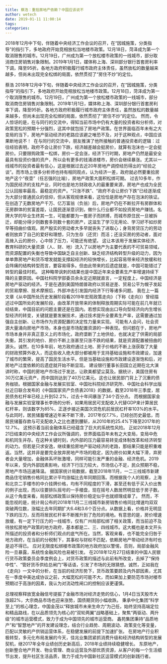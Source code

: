 ```yaml
---
title: 蔡浩：重拾房地产依赖？中国应该说不
author: wetech
date: 2019-01-11 11:00:14
tags: 
categories: 
---
```

2018年12月中下旬，伴随着中央经济工作会议的召开，在“因城施策，分类指导”的指引下，多地政府开始竞相放松当地楼市政策。12月18日，菏泽成为第一个取消限售的城市。12月19日，广州成为第一个放松楼市政策的一线城市，部分取消商住房销售对象限制。2019年1月1日，媒体称上海、深圳部分银行首套房利率下调，降至95折。各地方政府积极履行城市政府主体责任，虽然放松的数量越来越多，但尚未出现完全松绑的局面，依然贯彻了“房住不炒”的定位。
<!-- more -->
蔡浩
2018年12月中下旬，伴随着中央经济工作会议的召开，在“因城施策，分类指导”的指引下，多地政府开始竞相放松当地楼市政策。12月18日，菏泽成为第一个取消限售的城市。12月19日，广州成为第一个放松楼市政策的一线城市，部分取消商住房销售对象限制。2019年1月1日，媒体称上海、深圳部分银行首套房利率下调，降至95折。各地方政府积极履行城市政府主体责任，虽然放松的数量越来越多，但尚未出现完全松绑的局面，依然贯彻了“房住不炒”的定位。
然而，令人惊讶的是，在与同行的交流中，得知当前市场中仍有大量的投资者和分析师，对政策宽松的预期十分强烈，这其中就包括了房地产政策。在世界面临百年未有之大变局的当下，房地产驱动经济的老路应该避之唯恐不及，对于这种观点，中国应该果断地说不！ 
在与同行的交流中，朋友推演了他所接触的普通投资者的逻辑：过往经验表明，政府不会让房价下跌，经济越差越会挺房价，就算有泡沫也一定会挺房价。只要限购政策一松绑，房价一定会涨，经济下行时期，房地产仍然是最安全最具有投资价值的资产，所以会有更多的钱涌进楼市，房价会继续暴涨。尤其以一线城市的投资者最有信心，这是根据过去近20年房地产调控经历得出的“经验之谈”。而市场上很多分析师也持有相同观点，认为经济一差，政府就必然要重拾房地产这个“夜壶”（任志强的比喻），房地产政策大面积松绑可期。
过去10多年，作为国民经济的支柱产业，同时也是地方财政收入的最重要来源，房地产也成为全民公认回报率最高、最稳定的资产。“只涨不跌”、“政府不会让房价下跌”已经逐渐成为大部分普通民众的信仰，但从客观规律来看，这恰恰是房地产存在泡沫的铁证。
在创造了无数房地产千万、亿万富翁（负翁）后，房地产仍在不断拉开有房群体和无房群体的贫富差距，让国民逐渐意识到，做什么行业都不如投资房地产赚钱。名牌大学的毕业生终其一生，可能都要为一套房子而拼搏，而城市原住民一旦被拆迁，却能分得少则数套多则数十套的房产，这滋生了学习无用论、学习好不如炒房早等扭曲价值观。房产殷实的劳动者大多早就丧失了进取心；身背房贷压力的劳动者则放弃了自己的爱好和理想，只为生存（还贷）而活；还没买房的劳动者，面对高耸入云的房价，心中除了压力，可能还有绝望。
这让本该用于发展实体经济、教育科研的大量资源（人、财、地）流入了以房地产为主要代表的不可贸易领域，而资源配置的失衡也导致中国缺乏自主创新、缺乏经济结构转型升级的动力，因为单单靠房地产和货币增发就能支撑起经济的较快增长，比起容易带来经济放缓和社会阵痛的结构转型而言，要容易得多。但由此带来的后遗症就是，中国可能错过了转型的最佳时机。
这种略带讽刺的结果也是中国近年来全要素生产率增速持续下降的主要原因。中国社科院学部委员余永定近期就直言，一定程度上，中国经济是房地产驱动的经济。于是在遇到美国特朗普政府以贸易逆差、贸易公平为幌子发起的贸易摩擦、技术摩擦后，外部冲击引发国内经济下行等诸多问题。
我在上一篇文章《从中国所处历史发展阶段看2019年宏观政策走向》（下称《走向》）曾经描述过中国所处的发展阶段，由改革开放带来的体制释放周期实际可能在前几年就已经结束，中国目前的问题主要还是在国内。若想实现由出口导向型经济向内生增长型经济的转变，关键就是要发展技术，通过技术提升全要素生产率，这需要通过加强自主创新、让市场作为资源配置的决定性力量来实现。
可能有人会问，社会资源大量涌向房地产市场，本身也是市场配置资源的一种表现。但问题在于，房地产市场本身并非真正意义上的市场化，政府垄断了土地供给，也就决定了供需的局部失衡，其引发的地价、房价不断上涨甚至只涨不跌的结果，就是资源配置被扭曲的源头。诚然，在10多年前，地方政府通过土地、房子价格的不断上涨获取了大量的财政预算外收入，而这些收入绝大部分都被用于支持基础设施和市政建设，加速了城市的繁荣，提高了国民生活水平。但是当基础设施和市政建设逐渐饱和后，对房地产过度依赖的后遗症就开始不断显现。
建设银行董事长田国立近期在北大演讲时称，中国的房地产市场过于发达，让欧美都望尘莫及。据统计，美国住房有30万亿美元资产，而中国则达到了40万亿美元。这也让居民部门背上了沉重的债务枷锁。根据国家金融与发展实验室、中国社科院经济研究所、中国社会科学出版社近日联合发布的《中国国家资产负债表2018》的数据，截至2018年三季度，居民债务杠杆率已经上升到52.2%，过去十年间暴涨了34个百分点。
而根据国家金融与发展实验室理事长李扬的分析，如果用居民可支配收入代替GDP来计算居民杠杆率，则该数字为85%，正逐步接近美国次贷危机前居民杠杆率103%的水平。与此同时，居民储蓄增速近年来不断下滑，2017年仅7.7%，已经创历史最低，而居民储蓄存款与可支配收入之比也遭到腰斩，从2010年的25.4%下降至2017年的12.7%。
这预示着当前金融体系已经蕴含了巨大的系统性风险。
正如2018年12月21日结束的中央经济工作会议所强调的，世界面临百年未有之大变局，变局中危和机同生并存。在这种关键时刻，内外部的压力最容易转变成体制改革和经济转型的动力。但若是只求安逸，继续重拾房地产驱动经济的老路，那结果只能是积重难返。当然，这并非是要完全放弃房地产市场的稳定，因为房价如果大幅下滑，弃房者会大量增加，金融体系坏账激增，同样可能引发严重的金融、经济危机。2019年以来，受内外部因素影响，经济下行压力较大，市场信心不足，民众预期不稳，房地产市场迅速降温。
据国家统计局数据，截至2018年11月，一二三线城市新建商品住宅销售价格同比累计平均涨幅比去年同期回落。而根据我个人的观察，上海和北京二手楼市的中介挂牌价格，均有不同程度的下滑，甚至还有低于买入价出售的例子出现，而以往要排队摇号的一手楼盘，现在摇号人数居然明显低于房子数。从这个角度来看，局部松绑政策以保持房价稳定似乎也就顺理成章了。
然而，不能忽视的是，统计局公布的2018年11月二三线城市新房销售价格同比增速均双双突破两位数，涨幅比去年同期扩大6.4和3.6个百分点。从数据上看，价格并无明显下跌的压力，反而将居民杠杆率不断推升到了危险的境地。有意思的是，房价增速放缓，有一定下行压力的一线城市，仅有广州局部松绑了相关政策，而当前迫不及待放松房地产政策的地方政府，基本都是二、三、四线城市。这大概也是本文开头所描述的投资者和分析师们观点的底气所在。当然，客观来看，也不能完全归咎于地方政府，在当前的分税制下，其事权与财权不匹配，依赖房地产带动经济有时也是迫不得已。
应对无限度松绑楼市政策的地方政府加以警惕，否则，局部金融风险一旦暴露，系统性金融风险也易被引发。
在2018年12月27日结束的中国人民银行货币政策委员会季度例会上，对货币政策的描述与此前有所改变，去掉了“保持中性”、“管好货币供给总闸门”等话语，引发了市场的无限猜想。诚然，正如我在《走向》一文中的分析，在当前的经济形势下，货币政策要顾及内外部因素，尤其在一季度中美达成协议之前，大幅宽松的可能不大，而如果加上要防范市场对楼市预期过于高涨的因素，我认为对流动性闸口的控制应该更谨慎。
 
 
总理视察释放宽金融信号提振了金融市场对经济走势的信心，1月4日当天股市大涨超2%，大宗商品市场也迎来涨势，国债期货则小幅收跌。
秉承中化集团“科学至上”的核心理念，中国金茂以“释放城市未来生命力”为己任，始终坚持高端定位和精品路线，在以品质领先为核心的“双轮两翼”战略基础上，聚焦“两驱动、两升级”的城市运营模式，致力于成为中国领先的城市运营商。
鑫苑集团秉持“品质地产”和“智慧地产”的开发建设理念，结合行业趋势、周期波动、政策变化等变量，匹配以灵敏的产供销运营体系，在稳健发展的前提下加速扩张。
在房地产行业积极转型，多元化布局发展的今天，佳兆业集团紧抓消费升级和经济结构转型的发展契机，继2017年全年业绩创历史新高后，2018年业绩持续稳健增长。
东原地产，创新整合地产开发、物业管理、商业运营及外部优质资源，从客户的每一个生活细节出发，提升社区生活品质，致力于成为中国新社区运营模式的创新践行者。
